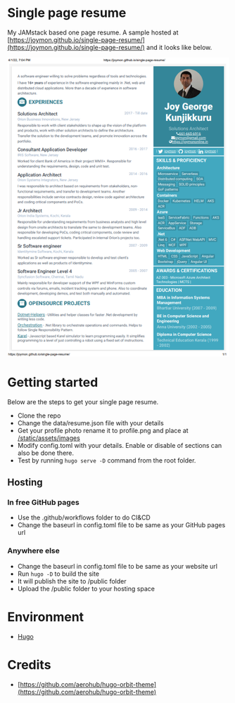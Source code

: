 # Single page resume
My JAMstack based one page resume. A sample hosted at [https://joymon.github.io/single-page-resume/](https://joymon.github.io/single-page-resume/) and it looks like below.

![sample.png](/sample.png)

# Getting started

Below are the steps to get your single page resume.

- Clone the repo
- Change the data/resume.json file with your details
- Get your profile photo rename it to profile.png and place at [/static/assets/images](/static/assets/images)
- Modify config.toml with your details. Enable or disable of sections can also be done there.
- Test by running `hugo serve -D` command from the root folder.

## Hosting

### In free GitHub pages
- Use the .github/workflows folder to do CI&CD
- Change the baseurl in config.toml file to be same as your GitHub pages url

### Anywhere else
- Change the baseurl in config.toml file to be same as your website url
- Run `hugo -D` to build the site
- It will publish the site to /public folder
- Upload the /public folder to your hosting space

# Environment

- [Hugo](https://gohugo.io/getting-started/quick-start/ )

# Credits

- [https://github.com/aerohub/hugo-orbit-theme](https://github.com/aerohub/hugo-orbit-theme)
